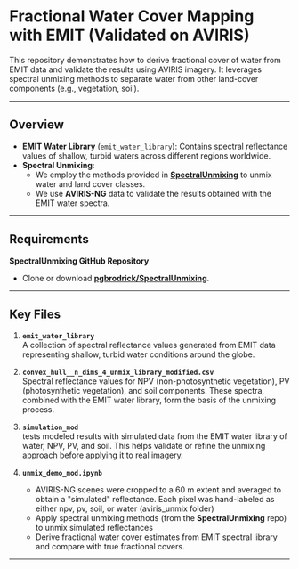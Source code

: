 # Fractional Water Cover Mapping with EMIT (Validated on AVIRIS)

This repository demonstrates how to derive fractional cover of water from EMIT data and validate the results using AVIRIS imagery. It leverages spectral unmixing methods to separate water from other land-cover components (e.g., vegetation, soil).

---

## Overview
- **EMIT Water Library** (`emit_water_library`): Contains spectral reflectance values of shallow, turbid waters across different regions worldwide.
- **Spectral Unmixing**:
  - We employ the methods provided in [**SpectralUnmixing**](https://github.com/pgbrodrick/SpectralUnmixing) to unmix water and land cover classes.
  - We use **AVIRIS-NG** data to validate the results obtained with the EMIT water spectra.

---

## Requirements
**SpectralUnmixing GitHub Repository**  
   - Clone or download [**pgbrodrick/SpectralUnmixing**](https://github.com/pgbrodrick/SpectralUnmixing).  


---

## Key Files

1. **`emit_water_library`**  
   A collection of spectral reflectance values generated from EMIT data representing shallow, turbid water conditions around the globe.

2. **`convex_hull__n_dims_4_unmix_library_modified.csv`**  
   Spectral reflectance values for NPV (non-photosynthetic vegetation), PV (photosynthetic vegetation), and soil components. These spectra, combined with the EMIT water library, form the basis of the unmixing process.

3. **`simulation_mod`**  
   tests modeled results with simulated data from the EMIT water library of water, NPV, PV, and soil. This helps validate or refine the unmixing approach before applying it to real imagery.

4. **`unmix_demo_mod.ipynb`**
   - AVIRIS-NG scenes were cropped to a 60 m extent and averaged to obtain a "simulated" reflectance. Each pixel was hand-labeled as either npv, pv, soil, or water (aviris_unmix folder)
   - Apply spectral unmixing methods (from the **SpectralUnmixing** repo) to unmix simulated reflectances 
   - Derive fractional water cover estimates from EMIT spectral library and compare with true fractional covers.

---

